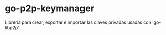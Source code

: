 # go-p2p-keymanager
Libreria para crear, exportar e importar las claves privadas usadas con 'go-libp2p'
